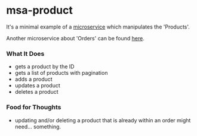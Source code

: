 # msa-product

It's a minimal example of a [microservice](https://en.wikipedia.org/wiki/Microservices) which manipulates the 'Products'.

Another microservice about 'Orders' can be found [here](https://github.com/Attacktive/msa-order).

### What It Does

- gets a product by the ID
- gets a list of products with pagination
- adds a product
- updates a product
- deletes a product

### Food for Thoughts

- updating and/or deleting a product that is already within an order might need... something.
